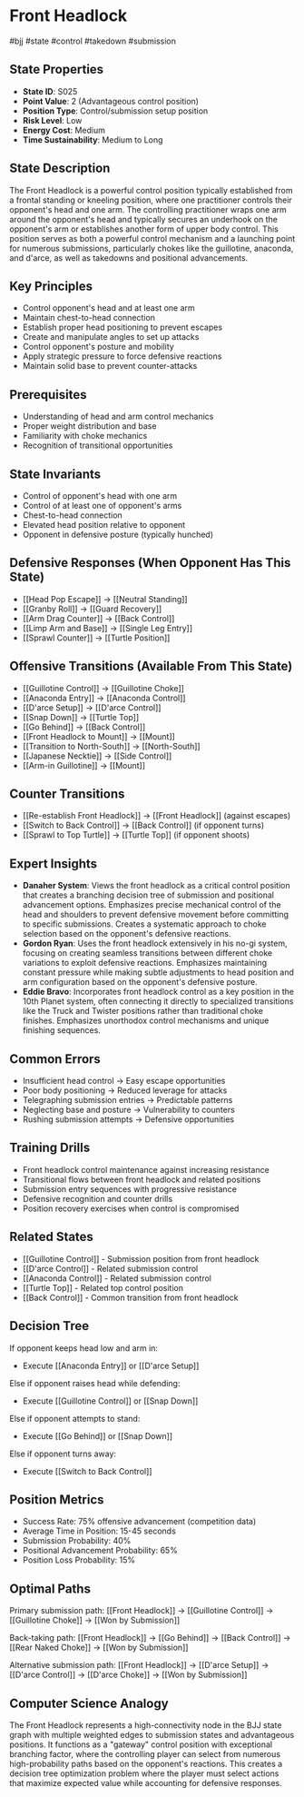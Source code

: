 # Front Headlock
#bjj #state #control #takedown #submission

## State Properties
- **State ID**: S025
- **Point Value**: 2 (Advantageous control position)
- **Position Type**: Control/submission setup position
- **Risk Level**: Low
- **Energy Cost**: Medium
- **Time Sustainability**: Medium to Long

## State Description
The Front Headlock is a powerful control position typically established from a frontal standing or kneeling position, where one practitioner controls their opponent's head and one arm. The controlling practitioner wraps one arm around the opponent's head and typically secures an underhook on the opponent's arm or establishes another form of upper body control. This position serves as both a powerful control mechanism and a launching point for numerous submissions, particularly chokes like the guillotine, anaconda, and d'arce, as well as takedowns and positional advancements.

## Key Principles
- Control opponent's head and at least one arm
- Maintain chest-to-head connection
- Establish proper head positioning to prevent escapes
- Create and manipulate angles to set up attacks
- Control opponent's posture and mobility
- Apply strategic pressure to force defensive reactions
- Maintain solid base to prevent counter-attacks

## Prerequisites
- Understanding of head and arm control mechanics
- Proper weight distribution and base
- Familiarity with choke mechanics
- Recognition of transitional opportunities

## State Invariants
- Control of opponent's head with one arm
- Control of at least one of opponent's arms
- Chest-to-head connection
- Elevated head position relative to opponent
- Opponent in defensive posture (typically hunched)

## Defensive Responses (When Opponent Has This State)
- [[Head Pop Escape]] → [[Neutral Standing]]
- [[Granby Roll]] → [[Guard Recovery]]
- [[Arm Drag Counter]] → [[Back Control]]
- [[Limp Arm and Base]] → [[Single Leg Entry]]
- [[Sprawl Counter]] → [[Turtle Position]]

## Offensive Transitions (Available From This State)
- [[Guillotine Control]] → [[Guillotine Choke]]
- [[Anaconda Entry]] → [[Anaconda Control]]
- [[D'arce Setup]] → [[D'arce Control]]
- [[Snap Down]] → [[Turtle Top]]
- [[Go Behind]] → [[Back Control]]
- [[Front Headlock to Mount]] → [[Mount]]
- [[Transition to North-South]] → [[North-South]]
- [[Japanese Necktie]] → [[Side Control]]
- [[Arm-in Guillotine]] → [[Mount]]

## Counter Transitions
- [[Re-establish Front Headlock]] → [[Front Headlock]] (against escapes)
- [[Switch to Back Control]] → [[Back Control]] (if opponent turns)
- [[Sprawl to Top Turtle]] → [[Turtle Top]] (if opponent shoots)

## Expert Insights
- **Danaher System**: Views the front headlock as a critical control position that creates a branching decision tree of submission and positional advancement options. Emphasizes precise mechanical control of the head and shoulders to prevent defensive movement before committing to specific submissions. Creates a systematic approach to choke selection based on the opponent's defensive reactions.
- **Gordon Ryan**: Uses the front headlock extensively in his no-gi system, focusing on creating seamless transitions between different choke variations to exploit defensive reactions. Emphasizes maintaining constant pressure while making subtle adjustments to head position and arm configuration based on the opponent's defensive posture.
- **Eddie Bravo**: Incorporates front headlock control as a key position in the 10th Planet system, often connecting it directly to specialized transitions like the Truck and Twister positions rather than traditional choke finishes. Emphasizes unorthodox control mechanisms and unique finishing sequences.

## Common Errors
- Insufficient head control → Easy escape opportunities
- Poor body positioning → Reduced leverage for attacks
- Telegraphing submission entries → Predictable patterns
- Neglecting base and posture → Vulnerability to counters
- Rushing submission attempts → Defensive opportunities

## Training Drills
- Front headlock control maintenance against increasing resistance
- Transitional flows between front headlock and related positions
- Submission entry sequences with progressive resistance
- Defensive recognition and counter drills
- Position recovery exercises when control is compromised

## Related States
- [[Guillotine Control]] - Submission position from front headlock
- [[D'arce Control]] - Related submission control
- [[Anaconda Control]] - Related submission control
- [[Turtle Top]] - Related top control position
- [[Back Control]] - Common transition from front headlock

## Decision Tree
If opponent keeps head low and arm in:
- Execute [[Anaconda Entry]] or [[D'arce Setup]]

Else if opponent raises head while defending:
- Execute [[Guillotine Control]] or [[Snap Down]]

Else if opponent attempts to stand:
- Execute [[Go Behind]] or [[Snap Down]]

Else if opponent turns away:
- Execute [[Switch to Back Control]]

## Position Metrics
- Success Rate: 75% offensive advancement (competition data)
- Average Time in Position: 15-45 seconds
- Submission Probability: 40%
- Positional Advancement Probability: 65%
- Position Loss Probability: 15%

## Optimal Paths
Primary submission path:
[[Front Headlock]] → [[Guillotine Control]] → [[Guillotine Choke]] → [[Won by Submission]]

Back-taking path:
[[Front Headlock]] → [[Go Behind]] → [[Back Control]] → [[Rear Naked Choke]] → [[Won by Submission]]

Alternative submission path:
[[Front Headlock]] → [[D'arce Setup]] → [[D'arce Control]] → [[D'arce Choke]] → [[Won by Submission]]

## Computer Science Analogy
The Front Headlock represents a high-connectivity node in the BJJ state graph with multiple weighted edges to submission states and advantageous positions. It functions as a "gateway" control position with exceptional branching factor, where the controlling player can select from numerous high-probability paths based on the opponent's reactions. This creates a decision tree optimization problem where the player must select actions that maximize expected value while accounting for defensive responses.

